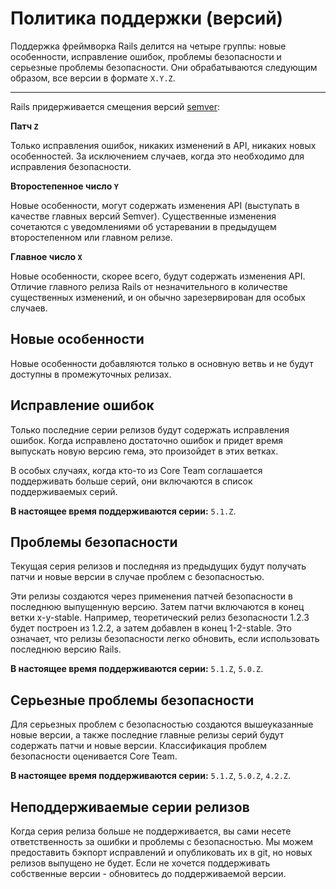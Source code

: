 Политика поддержки (версий)
===========================

Поддержка фреймворка Rails делится на четыре группы: новые особенности, исправление ошибок, проблемы безопасности и серьезные проблемы безопасности. Они обрабатываются следующим образом, все версии в формате `X.Y.Z`.

----------------------------

Rails придерживается смещения версий [semver](http://semver.org/):

**Патч `Z`**

Только исправления ошибок, никаких изменений в API, никаких новых особенностей.
За исключением случаев, когда это необходимо для исправления безопасности.

**Второстепенное число `Y`**

Новые особенности, могут содержать изменения API (выступать в качестве главных версий Semver).
Существенные изменения сочетаются с уведомлениями об устаревании в предыдущем второстепенном или главном релизе.

**Главное число `X`**

Новые особенности, скорее всего, будут содержать изменения API. Отличие главного релиза Rails от незначительного в количестве существенных изменений, и он обычно зарезервирован для особых случаев.

Новые особенности
-----------------

Новые особенности добавляются только в основную ветвь и не будут доступны в промежуточных релизах.

Исправление ошибок
------------------

Только последние серии релизов будут содержать исправления ошибок. Когда исправлено достаточно ошибок и придет время выпускать новую версию гема, это произойдет в этих ветках.

В особых случаях, когда кто-то из Core Team соглашается поддерживать больше серий, они включаются в список поддерживаемых серий.

**В настоящее время поддерживаются серии:** `5.1.Z`.

Проблемы безопасности
---------------------

Текущая серия релизов и последняя из предыдущих будут получать патчи и новые версии в случае проблем с безопасностью.

Эти релизы создаются через применения патчей безопасности в последнюю выпущенную версию. Затем патчи включаются в конец ветки x-y-stable. Например, теоретический релиз безопасности 1.2.3 будет построен из 1.2.2, а затем добавлен в конец 1-2-stable. Это означает, что релизы безопасности легко обновить, если использовать последнюю версию Rails.

**В настоящее время поддерживаются серии:** `5.1.Z`, `5.0.Z`.

Серьезные проблемы безопасности
-------------------------------

Для серьезных проблем с безопасностью создаются вышеуказанные новые версии, а также последние главные релизы серий будут содержать патчи и новые версии. Классификация проблем безопасности оценивается Core Team.

**В настоящее время поддерживаются серии:** `5.1.Z`, `5.0.Z`, `4.2.Z`.

Неподдерживаемые серии релизов
------------------------------

Когда серия релиза больше не поддерживается, вы сами несете ответственность за ошибки и проблемы с безопасностью. Мы можем предоставить бэкпорт исправлений и опубликовать их в git, но новых релизов выпущено не будет. Если не хочется поддерживать собственные версии - обновитесь до поддерживаемой версии.
